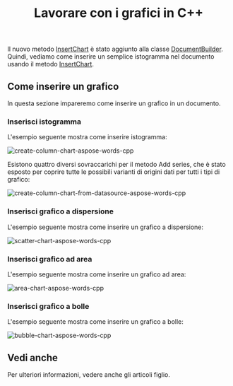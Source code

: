 ﻿---
title: Lavorare con i grafici in C++
second_title: Aspose.Words per C++
articleTitle: Lavorare con i grafici
linktitle: Lavorare con i grafici
description: "Introduzione alla funzione Grafico, come creare e manipolare grafici utilizzando C++."
type: docs
weight: 310
url: /it/cpp/working-with-charts/
---

Il nuovo metodo [InsertChart](https://reference.aspose.com/words/cpp/aspose.words/documentbuilder/insertchart/) è stato aggiunto alla classe [DocumentBuilder](https://reference.aspose.com/words/cpp/aspose.words/documentbuilder/). Quindi, vediamo come inserire un semplice istogramma nel documento usando il metodo [InsertChart](https://reference.aspose.com/words/cpp/aspose.words/documentbuilder/insertchart/).

## Come inserire un grafico

In questa sezione impareremo come inserire un grafico in un documento.

### Inserisci istogramma

L'esempio seguente mostra come inserire istogramma:

![create-column-chart-aspose-words-cpp](working-with-charts-1.png)

Esistono quattro diversi sovraccarichi per il metodo Add series, che è stato esposto per coprire tutte le possibili varianti di origini dati per tutti i tipi di grafico:

![create-column-chart-from-datasource-aspose-words-cpp](working-with-charts-2.png)

### Inserisci grafico a dispersione

L'esempio seguente mostra come inserire un grafico a dispersione:

![scatter-chart-aspose-words-cpp](working-with-charts-3.png)

### Inserisci grafico ad area

L'esempio seguente mostra come inserire un grafico ad area:

![area-chart-aspose-words-cpp](working-with-charts-4.png)

### Inserisci grafico a bolle

L'esempio seguente mostra come inserire un grafico a bolle:

![bubble-chart-aspose-words-cpp](working-with-charts-5.png)

## Vedi anche

Per ulteriori informazioni, vedere anche gli articoli figlio.
